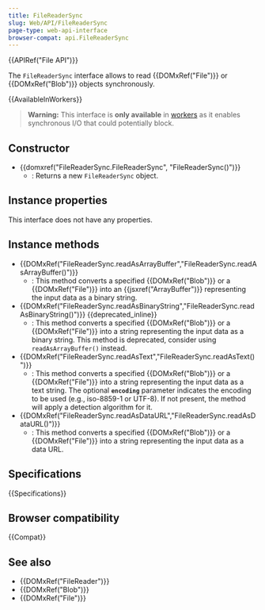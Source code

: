 ```yaml
---
title: FileReaderSync
slug: Web/API/FileReaderSync
page-type: web-api-interface
browser-compat: api.FileReaderSync
---
```


{{APIRef("File API")}}

The `FileReaderSync` interface allows to read {{DOMxRef("File")}} or {{DOMxRef("Blob")}} objects synchronously.

{{AvailableInWorkers}}

> **Warning:** This interface is **only available** in [workers](/en-US/docs/Web/API/Worker) as it enables synchronous I/O that could potentially block.

## Constructor

- {{domxref("FileReaderSync.FileReaderSync", "FileReaderSync()")}}
  - : Returns a new `FileReaderSync` object.

## Instance properties

This interface does not have any properties.

## Instance methods

- {{DOMxRef("FileReaderSync.readAsArrayBuffer","FileReaderSync.readAsArrayBuffer()")}}
  - : This method converts a specified {{DOMxRef("Blob")}} or a {{DOMxRef("File")}} into an {{jsxref("ArrayBuffer")}} representing the input data as a binary string.
- {{DOMxRef("FileReaderSync.readAsBinaryString","FileReaderSync.readAsBinaryString()")}} {{deprecated_inline}}
  - : This method converts a specified {{DOMxRef("Blob")}} or a {{DOMxRef("File")}} into a string representing the input data as a binary string. This method is deprecated, consider using `readAsArrayBuffer()` instead.
- {{DOMxRef("FileReaderSync.readAsText","FileReaderSync.readAsText()")}}
  - : This method converts a specified {{DOMxRef("Blob")}} or a {{DOMxRef("File")}} into a string representing the input data as a text string. The optional **`encoding`** parameter indicates the encoding to be used (e.g., iso-8859-1 or UTF-8). If not present, the method will apply a detection algorithm for it.
- {{DOMxRef("FileReaderSync.readAsDataURL","FileReaderSync.readAsDataURL()")}}
  - : This method converts a specified {{DOMxRef("Blob")}} or a {{DOMxRef("File")}} into a string representing the input data as a data URL.

## Specifications

{{Specifications}}

## Browser compatibility

{{Compat}}

## See also

- {{DOMxRef("FileReader")}}
- {{DOMxRef("Blob")}}
- {{DOMxRef("File")}}
